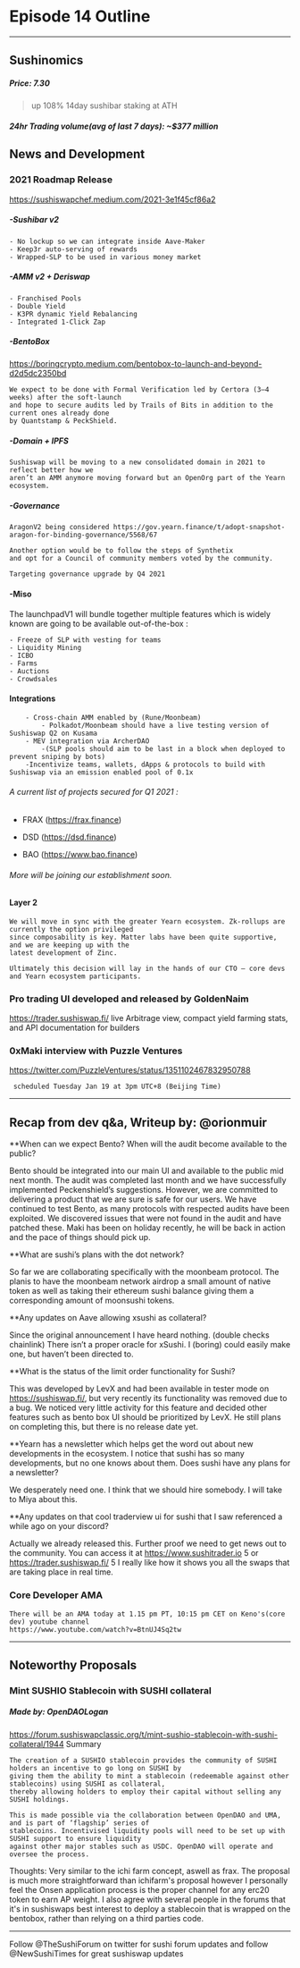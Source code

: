 

#  Episode 14 Outline

* * *

## Sushinomics
##### Price: 7.30
>up 108% 14day
>sushibar staking at ATH


##### 24hr Trading volume(avg of last 7 days): ~$377 million



## News and Development


### 2021 Roadmap Release
https://sushiswapchef.medium.com/2021-3e1f45cf86a2

##### -Sushibar v2 
    - No lockup so we can integrate inside Aave-Maker
    - Keep3r auto-serving of rewards
    - Wrapped-SLP to be used in various money market


##### -AMM v2 + Deriswap
    - Franchised Pools
    - Double Yield
    - K3PR dynamic Yield Rebalancing
    - Integrated 1-Click Zap

##### -BentoBox
https://boringcrypto.medium.com/bentobox-to-launch-and-beyond-d2d5dc2350bd

    We expect to be done with Formal Verification led by Certora (3–4 weeks) after the soft-launch 
    and hope to secure audits led by Trails of Bits in addition to the current ones already done 
    by Quantstamp & PeckShield.

##### -Domain + IPFS
    Sushiswap will be moving to a new consolidated domain in 2021 to reflect better how we 
    aren’t an AMM anymore moving forward but an OpenOrg part of the Yearn ecosystem.
    
##### -Governance
    AragonV2 being considered https://gov.yearn.finance/t/adopt-snapshot-aragon-for-binding-governance/5568/67 
    
    Another option would be to follow the steps of Synthetix 
    and opt for a Council of community members voted by the community.
    
    Targeting governance upgrade by Q4 2021

#### -Miso

The launchpadV1 will bundle together multiple features which is widely known are going to be available out-of-the-box :

    - Freeze of SLP with vesting for teams
    - Liquidity Mining
    - ICBO
    - Farms
    - Auctions
    - Crowdsales

#### Integrations
        - Cross-chain AMM enabled by (Rune/Moonbeam)
            - Polkadot/Moonbeam should have a live testing version of Sushiswap Q2 on Kusama
        - MEV integration via ArcherDAO
            -(SLP pools should aim to be last in a block when deployed to prevent sniping by bots)
        -Incentivize teams, wallets, dApps & protocols to build with Sushiswap via an emission enabled pool of 0.1x
 
###### A current list of projects secured for Q1 2021 :

- FRAX (https://frax.finance)

- DSD (https://dsd.finance)

- BAO (https://www.bao.finance)

###### More will be joining our establishment soon.

#### Layer 2
    We will move in sync with the greater Yearn ecosystem. Zk-rollups are currently the option privileged 
    since composability is key. Matter labs have been quite supportive, and we are keeping up with the 
    latest development of Zinc.

    Ultimately this decision will lay in the hands of our CTO — core devs and Yearn ecosystem participants.


### Pro trading UI developed and released by GoldenNaim
https://trader.sushiswap.fi/
live Arbitrage view, compact yield farming stats, and API documentation for builders 

### 0xMaki interview with Puzzle Ventures
https://twitter.com/PuzzleVentures/status/1351102467832950788

     scheduled Tuesday Jan 19 at 3pm UTC+8 (Beijing Time)
     
------------------------------------------
     
## Recap from dev q&a, Writeup by: @orionmuir

**When can we expect Bento? When will the audit become available to the public?

Bento should be integrated into our main UI and available to the public mid next month. The audit was completed last month and we have successfully implemented Peckenshield’s suggestions. However, we are committed to delivering a product that we are sure is safe for our users. We have continued to test Bento, as many protocols with respected audits have been exploited. We discovered issues that were not found in the audit and have patched these. Maki has been on holiday recently, he will be back in action and the pace of things should pick up.

**What are sushi’s plans with the dot network?

So far we are collaborating specifically with the moonbeam protocol. The planis to have the moonbeam network airdrop a small amount of native token as well as taking their ethereum sushi balance giving them a corresponding amount of moonsushi tokens. 

**Any updates on Aave allowing xsushi as collateral?

Since the original announcement I have heard nothing. (double checks chainlink) There isn’t a proper oracle for xSushi. I (boring) could easily make one, but haven’t been directed to.

**What is the status of the limit order functionality for Sushi?

This was developed by LevX and had been available in tester mode on https://sushiswap.fi/, but very recently its functionality was removed due to a bug. We noticed very little activity for this feature and decided other features such as bento box UI should be prioritized by LevX. He still plans on completing this, but there is no release date yet.

**Yearn has a newsletter which helps get the word out about new developments in the ecosystem. I notice that sushi has so many developments, but no one knows about them. Does sushi have any plans for a newsletter?

We desperately need one. I think that we should hire somebody. I will take to Miya about this.

**Any updates on that cool traderview ui for sushi that I saw referenced a while ago on your discord?

Actually we already released this. Further proof we need to get news out to the community. You can access it at https://www.sushitrader.io 5 or https://trader.sushiswap.fi/ 5 I really like how it shows you all the swaps that are taking place in real time.




### Core Developer AMA 
    
    There will be an AMA today at 1.15 pm PT, 10:15 pm CET on Keno's(core dev) youtube channel
    https://www.youtube.com/watch?v=BtnUJ4Sq2tw





* * *

## Noteworthy Proposals

### Mint SUSHIO Stablecoin with SUSHI collateral
##### Made by: OpenDAOLogan
https://forum.sushiswapclassic.org/t/mint-sushio-stablecoin-with-sushi-collateral/1944
Summary
>

    The creation of a SUSHIO stablecoin provides the community of SUSHI holders an incentive to go long on SUSHI by 
    giving them the ability to mint a stablecoin (redeemable against other stablecoins) using SUSHI as collateral, 
    thereby allowing holders to employ their capital without selling any SUSHI holdings.

    This is made possible via the collaboration between OpenDAO and UMA, and is part of ‘flagship’ series of 
    stablecoins. Incentivised liquidity pools will need to be set up with SUSHI support to ensure liquidity 
    against other major stables such as USDC. OpenDAO will operate and oversee the process.


Thoughts:
Very similar to the ichi farm concept, aswell as frax. The proposal is much more straightforward than ichifarm's proposal however I personally feel the Onsen application process is the proper channel for any erc20 token to earn AP weight. I also agree with several people in the forums that it's in sushiswaps best interest to deploy a stablecoin that is wrapped on the bentobox, rather than relying on a third parties code.



***

Follow @TheSushiForum on twitter for sushi forum updates
and follow @NewSushiTimes for great sushiswap updates
